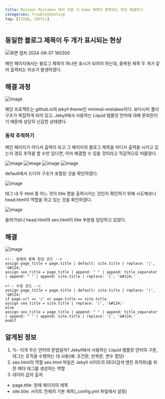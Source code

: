 ```yaml
---
title: Minimal Mistakes 테마 사용 시 home 제목이 중복되는 현상 해결하기
categories: Troubleshooting
tag: [ISSUE, JEKYLL]
---
```


## 동일한 블로그 제목이 두 개가 표시되는 현상
![화면 캡처 2024-08-07 160300](https://github.com/user-attachments/assets/ab8422bd-bee0-4635-b4a0-c3e4622dd5c8)

메인 페이지에서는 블로그 제목이 하나만 표시가 되어야 하는데, 중복된 제목 두 개가 같이 출력되는 이슈가 발생하였다.

## 해결 과정
![image](https://github.com/user-attachments/assets/7b352134-1c00-46ad-b09e-81f17bf845f3)

해당 프로젝트는 github.io의 jekyll theme인 minimal-mistakes이다. 보다시피 폴더 구조가 복잡하게 되어 있고, Jekyll에서 사용하는 Liquid 템플릿 언어에 대해 문외한이기 때문에 상당히 난감한 상태였다. 

### 동작 추적하기
메인 페이지가 어디서 출력이 되고 그 페이지의 블로그 제목을 어디서 출력을 시키고 있는지 경로 추적을 할 수만 있다면, 아마 해결할 수 있을 것이라고 직감적으로 떠올랐다.

![image](https://github.com/user-attachments/assets/9eb2611e-0c10-46eb-b5d8-4b66d8627ba5)
![image](https://github.com/user-attachments/assets/7c6c6718-ddd1-49a8-831e-a61e076fc222)
![image](https://github.com/user-attachments/assets/ba1a54a6-fd4c-4b50-be84-b98abe658d07)
![image](https://github.com/user-attachments/assets/ac0a1677-c175-456a-84cd-7622baa08123)

default에서 드디어 <head> 구조가 포함된 것을 확인하였다. 

![image](https://github.com/user-attachments/assets/eab156f3-a481-4218-8f8c-5868ff893eab)

태그 내 두 html 중 어느 것이 title 명을 출력시키는 것인지 확인하기 위해 시도해보니 head.html이 역할을 하고 있는 것을 확인하였다.

![image](https://github.com/user-attachments/assets/5be16155-3b3e-4b1e-ac5d-af2d016a88e6)

들어가보니 head.html의 seo.html이 title 부분을 담당하고 있었다.

## 해결
![image](https://github.com/user-attachments/assets/9dab8865-d663-467e-9d6e-4d9c33c71f3c)

    <!-- 문제의 중복 현상 코드 -->
    assign page_title = page.title | default: site.title | replace: '|', '&#124;'
    assign seo_title = page_title | append: " " | append: title_separator | append: " " | append: site.title | replace: '|', '&#124;'

    <!-- 수정 코드 -->
    assign page_title = page.title | default: site.title | replace: '|', '&#124;'
    if page.url == '/' or page.title == site.title
    assign seo_title = site.title | replace: '|', '&#124;'
    else
    assign seo_title = page_title | append: " " | append: title_separator | append: " " | append: site.title | replace: '|', '&#124;'
    endif

## 알게된 정보
1. %- 이게 무슨 언어의 문법일까?
Jekyll에서 사용하는 Liquid 템플릿 언어의 구문, 태그는 로직을 수행하는 데 사용(예: 조건문, 반복문, 변수 할당)
2. seo.html의 역할
seo.html 파일은 Jekyll 사이트의 SEO(검색 엔진 최적화)를 위한 메타 태그를 생성하는 역할
3. 데이터 값의 출처
* page.title: 현재 페이지의 제목
* site.title: 사이트 전체의 기본 제목(_config.yml 파일에서 설정)